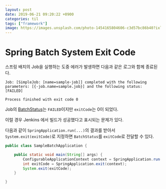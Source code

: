 ```yaml
---
layout: post
date: 2019-06-21 09:20:22 +0900
categories: til
tags: ["framework"]
image: https://images.unsplash.com/photo-1454165804606-c3d57bc86b40?ixlib=rb-1.2.1&ixid=eyJhcHBfaWQiOjEyMDd9&auto=format&fit=crop&w=1950&q=80
---
```


# Spring Batch System Exit Code

스프링 배치의 Job을 실행하는 도중 에러가 발생하면 다음과 같은 로그와 함께 종료된다.

    Job: [SimpleJob: [name=sample-job]] completed with the following parameters: [{-job.name=sample.job}] and the following status: [FAILED]

    Process finished with exit code 0

Job의 [BatchStatus](http://www.egovframe.go.kr/wiki/doku.php?id=egovframework:rte2:brte:batch_core:flow_control)는 `FAILED`이지만 `exitCode`는 0이 되었다.

이럴 경우 Jenkins 에서 빌드가 성공했다고 표시되는 문제가 있다.

다음과 같이 `SpringApplication.run(...)`의 결과를 받아서 `System.exit(exitCode)`로 지정하면 `BatchStatus`를 `exitCode`로 전달할 수 있다.

```java
public class SampleBatchApplication {

    public static void main(String[] args) {
        ConfigurableApplicationContext context = SpringApplication.run(SampleBatchApplication.class, args);
        int exitCode = SpringApplication.exit(context);
        System.exit(exitCode);
    }

}
```
